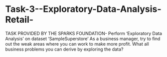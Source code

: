 # Task-3--Exploratory-Data-Analysis-Retail-
TASK PROVIDED BY THE SPARKS FOUNDATION-
Perform ‘Exploratory Data Analysis’ on dataset ‘SampleSuperstore’ 
As a business manager, try to find out the weak areas where you can  work to make more profit. 
What all business problems you can derive by exploring the data? 
